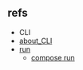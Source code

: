 ## refs

- CLI
- [about_CLI](https://docs.docker.com/engine/reference/commandline/cli/)
- [run](https://docs.docker.com/engine/reference/run/)
  - [compose run](https://docs.docker.com/engine/reference/commandline/compose_run/)